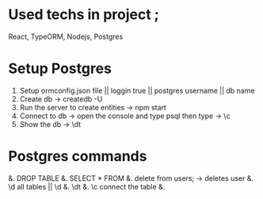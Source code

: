 # Used techs in project ;

React, TypeORM, Nodejs, Postgres

# Setup Postgres

1. Setup ormconfig.json file || loggin true || postgres username || db name
2. Create db -> createdb -U <postgres-username> <db-name>
3. Run the server to create entities -> npm start
4. Connect to db -> open the console and type psql then type -> \c <db-name>
5. Show the db -> \dt

# Postgres commands

&. DROP TABLE <table-name>
&. SELECT \* FROM <table-name>
&. delete from users; -> deletes user
&. \d all tables || \d <table-name>
&. \dt
&. \c <db-name> connect the table
&.
